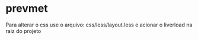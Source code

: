 # prevmet

Para alterar o css use o arquivo: css/less/layout.less e acionar o liverload  na raiz do projeto
